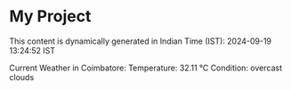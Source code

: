 # My Project

This content is dynamically generated in Indian Time (IST): 2024-09-19 13:24:52 IST


Current Weather in Coimbatore:
Temperature: 32.11 °C
Condition: overcast clouds
